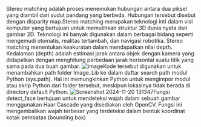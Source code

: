 Stereo matching adalah proses menemukan hubungan antara dua piksel yang diambil dari sudut pandang yang berbeda. Hubungan tersebut disebut dengan disparity map.Stereo matching merupakan teknologi inti dalam visi komputer yang bertujuan untuk memulihkan struktur 3D dunia nyata dari gambar 2D. Teknologi ini banyak digunakan dalam berbagai bidang seperti mengemudi otomatis, realitas tertambah, dan navigasi robotika. Stereo matching menentukan keakuratan dalam mendapatkan nilai depth. Kedalaman (depth) adalah estimasi jarak antara objek dengan kamera yang didapatkan dengan menghitung perbedaan jarak horisontal suatu titik yang sama pada dua buah gambar.
![image](https://github.com/user-attachments/assets/77b19d1a-ad84-494a-8f0a-f81a25196dc5)Kode tersebut digunakan untuk menambahkan path folder Image_Lib ke dalam daftar search path modul Python (sys.path). Hal ini memungkinkan Python untuk mengimpor modul atau skrip Python dari folder tersebut, meskipun lokasinya tidak berada di directory default Python.
![Screenshot 2024-11-20 131347](https://github.com/user-attachments/assets/03a2df6d-76e0-4899-8d82-d75873cdec3b)Fungsi detect_face bertujuan untuk mendeteksi wajah dalam sebuah gambar menggunakan Haar Cascade yang disediakan oleh OpenCV. Fungsi ini mengembalikan wajah terbesar yang terdeteksi dalam bentuk koordinat kotak pembatas (bounding box)

